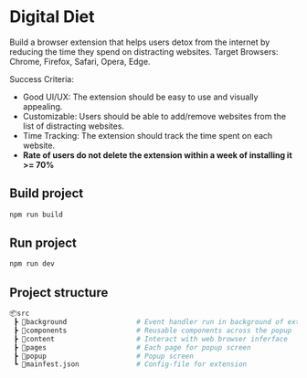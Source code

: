# Digital Diet

Build a browser extension that helps users detox from the internet by reducing the time they spend on distracting websites. 
Target Browsers: Chrome, Firefox, Safari, Opera, Edge.

Success Criteria:
- Good UI/UX: The extension should be easy to use and visually appealing.
- Customizable: Users should be able to add/remove websites from the list of distracting websites.
- Time Tracking: The extension should track the time spent on each website.
- **Rate of users do not delete the extension within a week of installing it >= 70%**

## Build project
```sh
npm run build
```

## Run project 
```sh
npm run dev
```

## Project structure

```py
📦src
 ┣ 📂background                 # Event handler run in background of extension
 ┣ 📂components                 # Reusable components across the popup 
 ┣ 📂content                    # Interact with web browser inferface
 ┣ 📂pages                      # Each page for popup screen 
 ┣ 📂popup                      # Popup screen 
 ┗ 📜mainfest.json              # Config-file for extension
```
